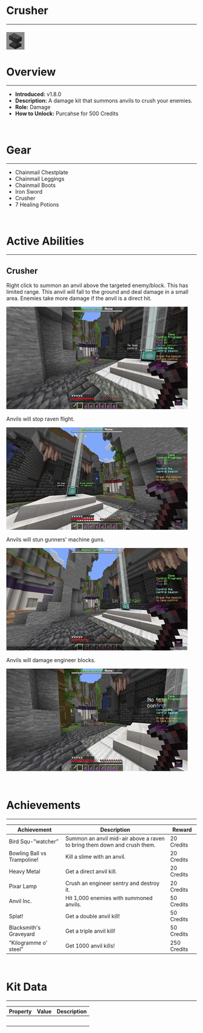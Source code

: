 
# Crusher

***

#### ![crusher-icon](../assets/kits/crusher/crusher-icon.jpg)

# Overview
***
- **Introduced:** v1.8.0
- **Description:** A damage kit that summons anvils to crush your enemies.
- **Role:** Damage
- **How to Unlock:** Purcahse for 500 Credits

<br />  

# Gear
***
- Chainmail Chestplate
- Chainmail Leggings
- Chainmail Boots
- Iron Sword
- Crusher
- 7 Healing Potions

<br />  

# Active Abilities
***
## Crusher
Right click to summon an anvil above the targeted enemy/block. This has limited range. This anvil will fall to the ground and deal damage in a small area. Enemies take more damage if the anvil is a direct hit.

![Crusher 1](../assets/kits/crusher/Crusher%20-%20Crush%201.gif)

Anvils will stop raven flight.

![Crusher 2](../assets/kits/crusher/Crusher%20-%20Crush%20Raven.gif)

Anvils will stun gunners' machine guns.

![Crusher 3](../assets/kits/crusher/Crusher%20-%20Crush%20Gunner.gif)

Anvils will damage engineer blocks.

![Crusher 4](../assets/kits/crusher/Crusher%20-%20Crush%20Engineer%20Blocks.gif)

<br />  

# Achievements
***

| Achievement | Description | Reward |
| ----------- | ----------- | ------ |
| Bird Squ-”watcher” | Summon an anvil mid-air above a raven to bring them down and crush them. | 20 Credits |
| Bowling Ball vs Trampoline! | Kill a slime with an anvil. | 20 Credits |
| Heavy Metal | Get a direct anvil kill. | 20 Credits |
| Pixar Lamp | Crush an engineer sentry and destroy it. | 20 Credits |
| Anvil Inc. | Hit 1,000 enemies with summoned anvils. | 50 Credits |
| Splat! | Get a double anvil kill! | 50 Credits |
| Blacksmith's Graveyard | Get a triple anvil kill! | 50 Credits |
| “Kilogramme o' steel” | Get 1000 anvil kills! | 250 Credits |

<br />  

# Kit Data
***

| Property | Value | Description |
|----------|-------|-------------|
| | | |
| | | |
| | | |
| | | |
| | | |
